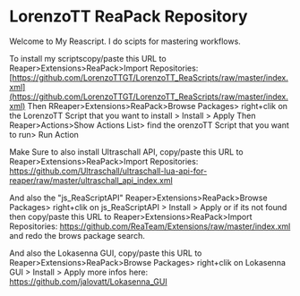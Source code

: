 # LorenzoTT ReaPack Repository

Welcome to My Reascript. 
I do scipts for mastering workflows. 


To install my scriptscopy/paste this URL to Reaper>Extensions>ReaPack>Import Repositories:
[https://github.com/LorenzoTTGT/LorenzoTT_ReaScripts/raw/master/index.xml](https://github.com/LorenzoTTGT/LorenzoTT_ReaScripts/raw/master/index.xml)
Then RReaper>Extensions>ReaPack>Browse Packages> right+clik on the LorenzoTT Script that you want to install > Install > Apply 
Then Reaper>Actions>Show Actions List> find the orenzoTT Script that you want to run> Run Action

Make Sure to also install Ultraschall API, 
copy/paste this URL to Reaper>Extensions>ReaPack>Import Repositories:
https://github.com/Ultraschall/ultraschall-lua-api-for-reaper/raw/master/ultraschall_api_index.xml

And also the "js_ReaScriptAPI" 
Reaper>Extensions>ReaPack>Browse Packages> right+clik on js_ReaScriptAPI > Install > Apply
or if its not found then 
copy/paste this URL to Reaper>Extensions>ReaPack>Import Repositories:
https://github.com/ReaTeam/Extensions/raw/master/index.xml
and redo the brows package search.

And also the Lokasenna GUI,
copy/paste this URL to Reaper>Extensions>ReaPack>Browse Packages> right+clik on Lokasenna GUI > Install > Apply
more infos here: https://github.com/jalovatt/Lokasenna_GUI
